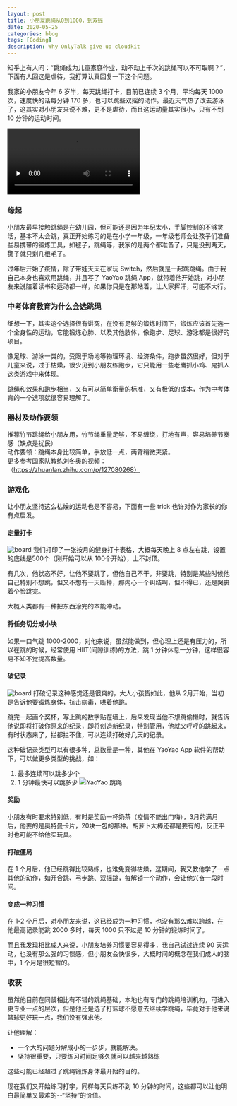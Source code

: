 ```yaml
---
layout: post
title: 小朋友跳绳从0到1000，到双摇
date: 2020-05-25
categories: blog
tags: [Coding]
description: Why OnlyTalk give up cloudkit
---
```


知乎上有人问：“跳绳成为儿童家庭作业，动不动上千次的跳绳可以不可取啊？”，下面有人回这是虐待，我打算认真回复一下这个问题。

我家的小朋友今年 6 岁半，每天跳绳打卡，目前已连续 3 个月，平均每天 1000 次，速度快的话每分钟 170 多，也可以跳些双摇的动作。最近天气热了改去游泳了，这其实对小朋友来说不难，更不是虐待，而且这运动量其实很小，只有不到 10 分钟的运动时间。

<video id="video" controls="" preload="none">
      <source id="mp4" src="/img/eric_jump.mp4" type="video/mp4">
      <p>Your user agent does not support the HTML5 Video element.</p>
    </video>

### 缘起
小朋友最早接触跳绳是在幼儿园，但可能还是因为年纪太小，手脚控制的不够灵活，基本不太会跳，真正开始练习的是在小学一年级，一年级老师会让孩子们准备些易携带的锻炼工具，如毽子，跳绳等，我家的是两个都准备了，只是没到两天，毽子就只剩几根毛了。

过年后开始了疫情，除了带娃天天在家玩 Switch，然后就是一起跳跳绳。由于我自己本身也喜欢用跳绳，并且写了 YaoYao 跳绳 App，就带着他开始跳，对小朋友来说陪着读书和运动都一样，如果你只是在那站着，让人家挥汗，可能不大行。

### 中考体育教育为什么会选跳绳
细想一下，其实这个选择很有讲究，在没有足够的锻炼时间下，锻炼应该首先选一个全身性的运动，它能锻炼心肺、以及其他肢体，像跑步、足球、游泳都是很好的项目。  

像足球、游泳一类的，受限于场地等物理环境、经济条件，跑步虽然很好，但对于儿童来说，过于枯燥，很少见到小朋友练跑步，它只能用一些老鹰抓小鸡、鬼抓人这类游戏中来体现。

跳绳和效果和跑步相当，又有可以简单衡量的标准，又有极低的成本，作为中考体育的一个选项就很容易理解了。


### 器材及动作要领
推荐竹节跳绳给小朋友用，竹节绳重量足够，不易缠绕，打地有声，容易培养节奏感（缺点是扰民）  
动作要领：跳绳本身比较简单，手放低一点，两臂稍微夹紧。  
更多参考国家队教练刘冬奥的视频：（https://zhuanlan.zhihu.com/p/127080268）

### 游戏化
让小朋友坚持这么枯燥的运动也是不容易，下面有一些 trick 也许对作为家长的你有点启发。

#### 定量打卡
![board](/img/post/eric02.jpg)
我们打印了一张按月的健身打卡表格，大概每天晚上 8 点左右跳，设置的底线是500个（刚开始可以从 100个开始），上不封顶。  

有几次，他状态不好，让他不要跳了，但他自己不干，非要跳，特别是某些时候他自己特别不想跳，但又不想有一天断掉，那内心一个纠结啊，但不得已，还是哭丧着个脸跳完。  

大概人类都有一种把东西涂完的本能冲动。

#### 将任务切分成小块
如果一口气跳 1000-2000，对他来说，虽然能做到，但心理上还是有压力的，所以在跳的时候，经常使用 HIIT(间隙训练)的方法，跳 1 分钟休息一分钟，这样很容易不知不觉提高数量。

#### 破记录
![board](/img/post/eric01.jpg)
打破记录这种感觉还是很爽的，大人小孩皆如此，他从 2月开始，当初是告诉他要锻炼身体，抗击病毒，哄着他跳。  

跳完一起画个奖杯，写上跳的数字贴在墙上，后来发现当他不想跳偷懒时，就告诉他说即将打破你原来的纪录，即将创造新纪录，特别管用，他就又呼呼的跳起来，有时状态来了，拦都拦不住，可以连续打破好几天的纪录。  

这种破记录类型可以有很多种，总数量是一种，其他在 YaoYao App 软件的帮助下，可以做更多类型的挑战，如：
1. 最多连续可以跳多少个
2. 1 分钟最快可以跳多少
![YaoYao 跳绳](/img/post/eric03.jpg)

#### 奖励
小朋友有时要求特别低，有时是奖励一杯奶茶（疫情不能出门嗨），3月的满月后，他要的是奥特曼卡片，20块一包的那种。胡萝卜大棒还都是要有的，反正平时也可能不给他买玩具。

#### 打破僵局
在 1 个月后，他已经跳得比较熟练，也难免变得枯燥，这期间，我又教他学了一点其他的动作，如开合跳、弓步跳、双摇跳，每解锁一个动作，会让他兴奋一段时间。

#### 变成一种习惯
在 1-2 个月后，对小朋友来说，这已经成为一种习惯，也没有那么难以跨越，在他最高记录能跳 2000 多时，每天 1000 只不过是 10 分钟的锻炼时间了。   

而且我发现相比成人来说，小朋友培养习惯要容易得多，我自己试过连续 90 天运动，也没有那么强的习惯感，但小朋友会快很多，大概时间的概念在我们成人的脑中，1 个月是很短暂的。

### 收获
虽然他目前在同龄相比有不错的跳绳基础，本地也有专门的跳绳培训机构，可进入更专业一点的层次，但是他还是选了打篮球不愿意去继续学跳绳，毕竟对于他来说篮球更好玩一点，我们没有强求他。

让他理解：

- 一个大的问题分解成小的一步步，就能解决。
- 坚持很重要，只要练习时间足够久就可以越来越熟练

这些可能已经超过了跳绳锻炼身体最开始的目的。  

现在我们又开始练习打字，同样每天只练不到 10 分钟的时间，这些都可以让他明白最简单又最难的--“坚持”的价值。
